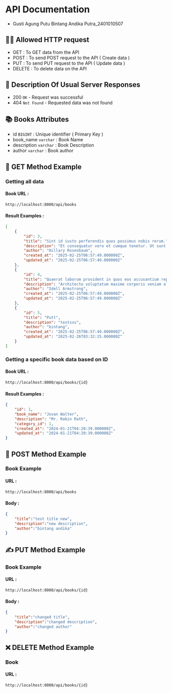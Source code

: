 # API Documentation
- Gusti Agung Putu Bintang Andika Putra_2401010507
## 💁‍♀️ Allowed HTTP request
- GET : To GET data from the API
- POST    : To send POST request to the API ( Create data )
- PUT     : To send PUT request to the API ( Update data )
- DELETE  : To delete data on the API 
## 📝 Description Of Usual Server Responses
- 200 `OK` - Request was successful
- 404 `Not Found` - Requested data was not found
## 📚 Books Attributes
- id `BIGINT` : Unique identifier ( Primary Key )
- book_name `varchar` : Book Name
- description `varchar` : Book Description
- author `varchar` : Book author
## 🔖 GET Method Example
### Getting all data
#### Book URL : 
```
http://localhost:8000/api/books
```
#### Result Examples :
```json
[
    {
        "id": 3,
        "title": "Sint id iusto perferendis quos possimus nobis rerum.",
        "description": "Et consequatur vero et cumque tenetur. Ut sunt ex pariatur quis rerum. Dolorem consequatur eum esse. Voluptas tempora quia dolores maiores officiis rem ut ea.",
        "author": "Hillary Rosenbaum",
        "created_at": "2025-02-25T06:57:49.000000Z",
        "updated_at": "2025-02-25T06:57:49.000000Z"
    },
    {
        "id": 4,
        "title": "Quaerat laborum provident in quos eos accusantium reprehenderit.",
        "description": "Architecto voluptatum maxime corporis veniam aliquam qui. Vel accusamus eius dolore sequi voluptatem corrupti. Rem sunt iusto molestias sint qui. Itaque molestiae dolorem et deleniti ullam vel ea.",
        "author": "Idell Armstrong",
        "created_at": "2025-02-25T06:57:49.000000Z",
        "updated_at": "2025-02-25T06:57:49.000000Z"
    },
    {
        "id": 5,
        "title": "Putt",
        "description": "testsss",
        "author": "bintang",
        "created_at": "2025-02-25T06:57:49.000000Z",
        "updated_at": "2025-02-26T03:32:15.000000Z"
    }
]
```

### Getting a specific book data based on ID
#### Book URL : 
```
http://localhost:8000/api/books/{id}
```
#### Result Examples :
```json
{
    "id": 1,
    "book_name": "Jovan Walter",
    "description": "Mr. Robin Rath",
    "category_id": 1,
    "created_at": "2024-01-21T04:20:39.000000Z",
    "updated_at": "2024-01-21T04:20:39.000000Z"
}
```
## 🧾 POST Method Example
### Book Example
#### URL :
```
http://localhost:8000/api/books
```
#### Body :
```json
{
    "title":"test title new",
    "description":"new description",
    "author":"bintang andika"
}
```
## ✍ PUT Method Example
### Book Example
#### URL :
```
http://localhost:8000/api/books/{id}
```
#### Body :
```json
{
    "title":"changed title",
    "description":"changed description",
    "author":"changed author"
}
```
## ❌ DELETE Method Example
### Book
#### URL :
```
http://localhost:8000/api/books/{id}
